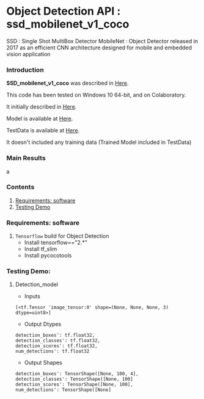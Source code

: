 # Object Detection API : ssd_mobilenet_v1_coco

SSD : Single Shot MultiBox Detector
MobileNet : Object Detector released in 2017 as an efficient CNN architecture designed for mobile and embedded vision application

### Introduction

**SSD_mobilenet_v1_coco** was described in [Here](https://docs.openvinotoolkit.org/latest/omz_models_model_ssd_mobilenet_v1_coco.html).

This code has been tested on Windows 10 64-bit, and on Colaboratory.

It initially described in [Here](https://github.com/tensorflow/models/tree/991f75e200721267302291862cd9bf936ca06f90/research/object_detection).

Model is available at [Here](https://github.com/tensorflow/models).

TestData is available at [Here](http://download.tensorflow.org/models/object_detection/ssd_mobilenet_v1_coco_2017_11_17.tar.gz).

It doesn't included any training data (Trained Model included in TestData)

### Main Results
a

### Contents

1. [Requirements: software](#requirements-software)
2. [Testing Demo](#testing-demo)

### Requirements: software

1. `Tensorflow` build for Object Detection
    - Install tensorflow=="2.*"
    - Install tf_slim
    - Install pycocotools

### Testing Demo:
1.	Detection_model
    - Inputs
	```Shell
	[<tf.Tensor 'image_tensor:0' shape=(None, None, None, 3) dtype=uint8>]
	```

    - Output Dtypes
	```Shell
	detection_boxes': tf.float32,
	detection_classes': tf.float32,
	detection_scores': tf.float32,
	num_detections': tf.float32
	```

    - Output Shapes
	```Shell
	detection_boxes': TensorShape([None, 100, 4],
	detection_classes': TensorShape([None, 100]
	detection_scores': TensorShape([None, 100],
	num_detections': TensorShape([None]
	```
